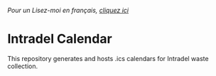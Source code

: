 *Pour un Lisez-moi en français, [cliquez ici](./README_fr.md)*

# Intradel Calendar

This repository generates and hosts .ics calendars for Intradel waste collection.